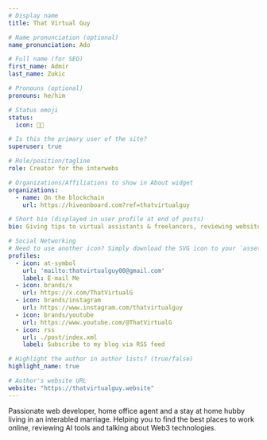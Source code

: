 ```yaml
---
# Display name
title: That Virtual Guy

# Name pronunciation (optional)
name_pronunciation: Ado

# Full name (for SEO)
first_name: Admir
last_name: Zukic

# Pronouns (optional)
pronouns: he/him

# Status emoji
status:
  icon: 🧑‍🦼

# Is this the primary user of the site?
superuser: true

# Role/position/tagline
role: Creator for the interwebs

# Organizations/Affiliations to show in About widget
organizations:
  - name: On the blockchain
    url: https://hiveonboard.com?ref=thatvirtualguy

# Short bio (displayed in user profile at end of posts)
bio: Giving tips to virtual assistants & freelancers, reviewing websites and AI tools and talking about Web3 technologies.

# Social Networking
# Need to use another icon? Simply download the SVG icon to your `assets/media/icons/` folder.
profiles:
  - icon: at-symbol
    url: 'mailto:thatvirtualguy00@gmail.com'
    label: E-mail Me
  - icon: brands/x
    url: https://x.com/ThatVirtualG
  - icon: brands/instagram
    url: https://www.instagram.com/thatvirtualguy
  - icon: brands/youtube
    url: https://www.youtube.com/@ThatVirtualG
  - icon: rss
    url: ./post/index.xml
    label: Subscribe to my blog via RSS feed

# Highlight the author in author lists? (true/false)
highlight_name: true

# Author's website URL
website: "https://thatvirtualguy.website"
---
```


Passionate web developer, home office agent and a stay at home hubby living in an interabled marriage.
Helping you to find the best places to work online, reviewing AI tools and talking about Web3 technologies.